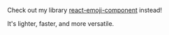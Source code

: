 Check out my library [react-emoji-component](https://github.com/jaredLunde/react-emoji-component) instead!

It's lighter, faster, and more versatile.
